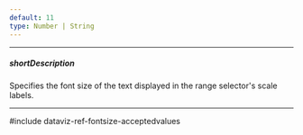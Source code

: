 ```yaml
---
default: 11
type: Number | String
---
```

---
##### shortDescription
Specifies the font size of the text displayed in the range selector's scale labels.

---
#include dataviz-ref-fontsize-acceptedvalues